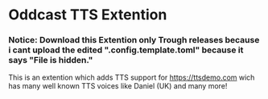 # Oddcast TTS Extention
### Notice: Download this Extention only Trough releases because i cant upload the edited ".config.template.toml" because it says "File is hidden."
This is an extention which adds TTS support for https://ttsdemo.com wich has many well known TTS voices like Daniel (UK) and many more!
